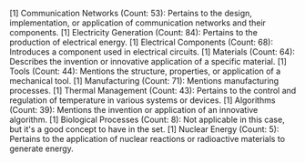 [1] Communication Networks (Count: 53): Pertains to the design, implementation, or application of communication networks and their components.
[1] Electricity Generation (Count: 84): Pertains to the production of electrical energy.
[1] Electrical Components (Count: 68): Introduces a component used in electrical circuits.
[1] Materials (Count: 64): Describes the invention or innovative application of a specific material.
[1] Tools (Count: 44): Mentions the structure, properties, or application of a mechanical tool.
[1] Manufacturing (Count: 71): Mentions manufacturing processes.
[1] Thermal Management (Count: 43): Pertains to the control and regulation of temperature in various systems or devices.
[1] Algorithms (Count: 39): Mentions the invention or application of an innovative algorithm.
[1] Biological Processes (Count: 8): Not applicable in this case, but it's a good concept to have in the set.
[1] Nuclear Energy (Count: 5): Pertains to the application of nuclear reactions or radioactive materials to generate energy.

